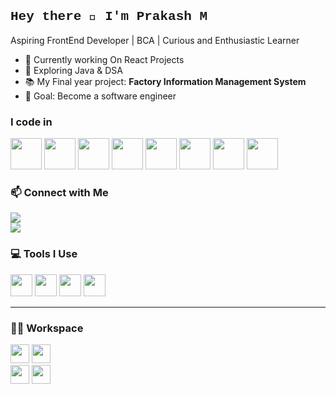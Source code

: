 ## <span style="font-family: 'Courier New', Courier, monospace;">Hey there 👋 I'm Prakash M</span>

Aspiring FrontEnd Developer | BCA | Curious and Enthusiastic Learner  

- 🔭 Currently working On React Projects
- 🌱 Exploring Java & DSA 
- 📚 My Final year project: **Factory Information Management System**
- 🎯 Goal: Become a software engineer

### I code in
<img height="50" width="50" src="https://img.icons8.com/color/48/000000/python.png" /> <img height="50" width="50" src="https://img.icons8.com/color/48/000000/c-programming.png" /> <img height="50" width="50" src="https://img.icons8.com/color/48/000000/java-coffee-cup-logo.png" /> <img height="50" width="50" src="https://img.icons8.com/color/48/000000/html-5.png" /> <img height="50" width="50" src="https://img.icons8.com/color/48/000000/css3.png" /> <img height="50" width="50" src="https://img.icons8.com/color/48/000000/bootstrap.png" />
<img height="50" width="50" src="https://img.icons8.com/color/48/000000/javascript.png"/> <img height="50" width="50" src="https://img.icons8.com/color/48/000000/react-native.png"/>

### 📫 Connect with Me
[<img src="https://img.shields.io/badge/LinkedIn-0077B5?style=for-the-badge&logo=linkedin&logoColor=white" />](https://www.linkedin.com/in/prakashm7)  
[<img src="https://img.shields.io/badge/GitHub-181717?style=for-the-badge&logo=github&logoColor=white" />](https://github.com/Prakash-734)

### 💻 Tools I Use
<img height="35" src="https://img.icons8.com/color/48/000000/visual-studio-code-2019.png"/> <img height="35" src="https://img.icons8.com/color/48/000000/git.png"/> <img height="35" src="https://img.icons8.com/dusk/64/000000/github.png"/> <img height="35" src="https://img.icons8.com/color/48/000000/canva.png"/> 

---

### 🧑‍💻 Workspace
<img height="30" src="https://img.shields.io/badge/Lenovo-IdeaPad_Slim_3-blue?style=for-the-badge&logo=lenovo&logoColor=white"/> <img height="30" src="https://img.shields.io/badge/Intel-i5_12450H-blue?style=for-the-badge&logo=intel&logoColor=white"/> <br/>
<img height="30" src="https://img.shields.io/badge/RAM-16GB-informational?style=for-the-badge"/> <img height="30" src="https://img.shields.io/badge/Windows_11-0078D6?style=for-the-badge&logo=windows&logoColor=white"/>
